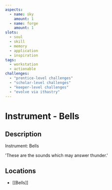 ```yaml
---
aspects: 
  - name: sky
    amount: 1
  - name: forge
    amount: 1
slots:
  - soul
  - skill
  - memory
  - application
  - inspiration
tags:
  - workstation
  - actionable
challenges:
  - "prentice-level challenges"
  - "scholar-level challenges"
  - "keeper-level challenges"
  - "evolve via ithastry"
---
```


# Instrument - Bells

## Description
Instrument: Bells

'These are the sounds which may answer thunder.'
## Locations
- [[Bells]]